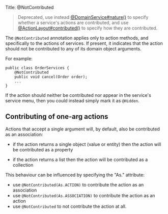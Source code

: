 Title: @NotContributed

> Deprecated, use instead [@DomainService#nature()](./DomainService.html) to specify whether a service's actions are contributed, and use [@ActionLayout#contributed()](./ActionLayout.html) to specify how they are contributed.

The `@NotContributed` annotation applies only to action methods, and
specifically to the actions of services. If present, it indicates that
the action should not be contributed to any of its domain object
arguments.

For example:

    public class OrderServices {
        @NotContributed
        public void cancel(Order order);
        ...
    }

If the action should neither be contributed nor appear in the service's
service menu, then you could instead simply mark it as `@Hidden`.


## Contributing of one-arg actions

Actions that accept a single argument will, by default, also be contributed as an association:

* if the action returns a single object (value or entity) then the action will be contributed as a property

* if the action returns a list then the action will be contributed as a collection

This behaviour can be influenced by specifying the "As." attribute:

* use `@NotContributed(As.ACTION)` to contribute the action as an association
* use `@NotContributed(As.ASSOCIATION)` to contribute the action as an action
* use `@NotContributed` to not contribute the action at all.

